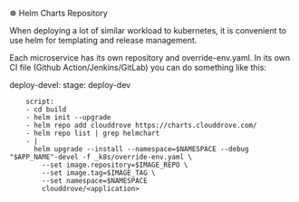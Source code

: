 ☸️ Helm Charts Repository

When deploying a lot of similar workload to kubernetes, it is convenient to use helm for templating and release management.


Each microservice has its own repository and override-env.yaml. In its own CI file (Github Action/Jenkins/GitLab) you can do something like this:

deploy-devel:
    stage: deploy-dev
``` 
    script:
    - cd build
    - helm init --upgrade
    - helm repo add clouddrove https://charts.clouddrove.com/
    - helm repo list | grep helmchart
    - |
      helm upgrade --install --namespace=$NAMESPACE --debug "$APP_NAME"-devel -f _k8s/override-env.yaml \
        --set image.repository=$IMAGE_REPO \
        --set image.tag=$IMAGE_TAG \
        --set namespace=$NAMESPACE 
        clouddrove/<application>
``` 

